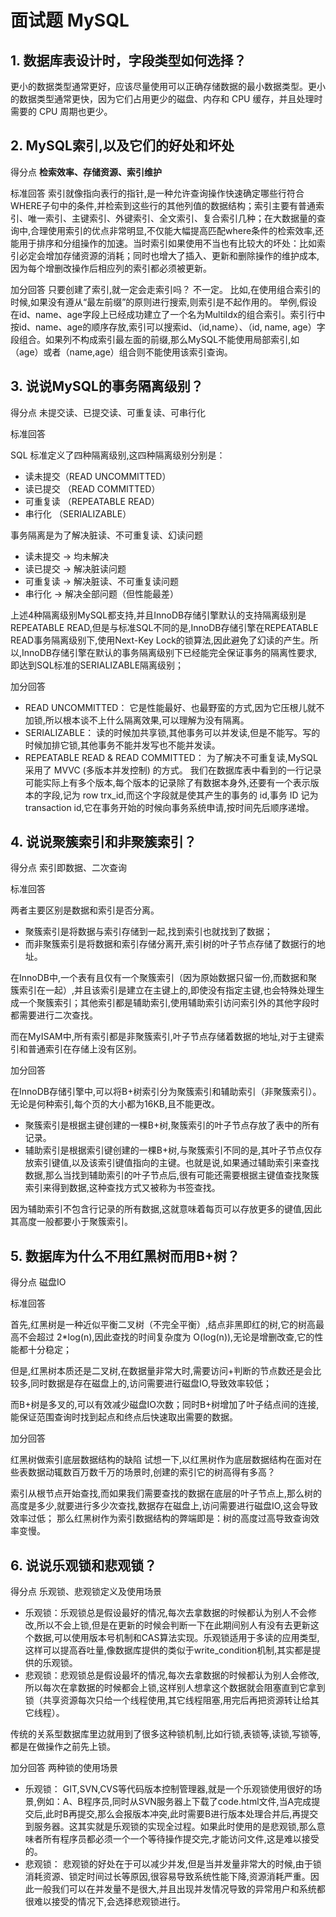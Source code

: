 # 面试题 MySQL

## 1. 数据库表设计时，字段类型如何选择？

更小的数据类型通常更好，应该尽量使用可以正确存储数据的最小数据类型。更小的数据类型通常更快，因为它们占用更少的磁盘、内存和 CPU 缓存，并且处理时需要的 CPU 周期也更少。

## 2. MySQL索引,以及它们的好处和坏处

得分点 **检索效率、存储资源、索引维护** 

标准回答 索引就像指向表行的指针,是一种允许查询操作快速确定哪些行符合WHERE子句中的条件,并检索到这些行的其他列值的数据结构；索引主要有普通索引、唯一索引、主键索引、外键索引、全文索引、复合索引几种；在大数据量的查询中,合理使用索引的优点非常明显,不仅能大幅提高匹配where条件的检索效率,还能用于排序和分组操作的加速。当时索引如果使用不当也有比较大的坏处：比如索引必定会增加存储资源的消耗；同时也增大了插入、更新和删除操作的维护成本,因为每个增删改操作后相应列的索引都必须被更新。

加分回答 只要创建了索引,就一定会走索引吗？ 不一定。 比如,在使用组合索引的时候,如果没有遵从“最左前缀”的原则进行搜索,则索引是不起作用的。 举例,假设在id、name、age字段上已经成功建立了一个名为MultiIdx的组合索引。索引行中按id、name、age的顺序存放,索引可以搜索id、（id,name）、（id, name, age）字段组合。如果列不构成索引最左面的前缀,那么MySQL不能使用局部索引,如（age）或者（name,age）组合则不能使用该索引查询。

## 3. 说说MySQL的事务隔离级别？

得分点 未提交读、已提交读、可重复读、可串行化

标准回答

SQL 标准定义了四种隔离级别,这四种隔离级别分别是：

- 读未提交（READ UNCOMMITTED）
- 读已提交 （READ COMMITTED）
- 可重复读 （REPEATABLE READ）
- 串行化 （SERIALIZABLE）

事务隔离是为了解决脏读、不可重复读、幻读问题

- 读未提交 -> 均未解决
- 读已提交 -> 解决脏读问题
- 可重复读 -> 解决脏读、不可重复读问题
- 串行化 -> 解决全部问题（但性能最差）

上述4种隔离级别MySQL都支持,并且InnoDB存储引擎默认的支持隔离级别是REPEATABLE READ,但是与标准SQL不同的是,InnoDB存储引擎在REPEATABLE READ事务隔离级别下,使用Next-Key Lock的锁算法,因此避免了幻读的产生。所以,InnoDB存储引擎在默认的事务隔离级别下已经能完全保证事务的隔离性要求,即达到SQL标准的SERIALIZABLE隔离级别；

加分回答

- READ UNCOMMITTED： 它是性能最好、也最野蛮的方式,因为它压根儿就不加锁,所以根本谈不上什么隔离效果,可以理解为没有隔离。
- SERIALIZABLE： 读的时候加共享锁,其他事务可以并发读,但是不能写。写的时候加排它锁,其他事务不能并发写也不能并发读。
- REPEATABLE READ & READ COMMITTED： 为了解决不可重复读,MySQL 采用了 MVVC (多版本并发控制) 的方式。 我们在数据库表中看到的一行记录可能实际上有多个版本,每个版本的记录除了有数据本身外,还要有一个表示版本的字段,记为 row trx_id,而这个字段就是使其产生的事务的 id,事务 ID 记为 transaction id,它在事务开始的时候向事务系统申请,按时间先后顺序递增。

## 4. 说说聚簇索引和非聚簇索引？

得分点 索引即数据、二次查询

标准回答

两者主要区别是数据和索引是否分离。

- 聚簇索引是将数据与索引存储到一起,找到索引也就找到了数据；
- 而非聚簇索引是将数据和索引存储分离开,索引树的叶子节点存储了数据行的地址。

在InnoDB中,一个表有且仅有一个聚簇索引（因为原始数据只留一份,而数据和聚簇索引在一起）,并且该索引是建立在主键上的,即使没有指定主键,也会特殊处理生成一个聚簇索引；其他索引都是辅助索引,使用辅助索引访问索引外的其他字段时都需要进行二次查找。

而在MyISAM中,所有索引都是非聚簇索引,叶子节点存储着数据的地址,对于主键索引和普通索引在存储上没有区别。

加分回答

在InnoDB存储引擎中,可以将B+树索引分为聚簇索引和辅助索引（非聚簇索引）。无论是何种索引,每个页的大小都为16KB,且不能更改。

- 聚簇索引是根据主键创建的一棵B+树,聚簇索引的叶子节点存放了表中的所有记录。
- 辅助索引是根据索引键创建的一棵B+树,与聚簇索引不同的是,其叶子节点仅存放索引键值,以及该索引键值指向的主键。也就是说,如果通过辅助索引来查找数据,那么当找到辅助索引的叶子节点后,很有可能还需要根据主键值查找聚簇索引来得到数据,这种查找方式又被称为书签查找。

因为辅助索引不包含行记录的所有数据,这就意味着每页可以存放更多的键值,因此其高度一般都要小于聚簇索引。

## 5. 数据库为什么不用红黑树而用B+树？

得分点 磁盘IO

标准回答

首先,红黑树是一种近似平衡二叉树（不完全平衡）,结点非黑即红的树,它的树高最高不会超过 2*log(n),因此查找的时间复杂度为 O(log(n)),无论是增删改查,它的性能都十分稳定；

但是,红黑树本质还是二叉树,在数据量非常大时,需要访问+判断的节点数还是会比较多,同时数据是存在磁盘上的,访问需要进行磁盘IO,导致效率较低；

而B+树是多叉的,可以有效减少磁盘IO次数；同时B+树增加了叶子结点间的连接,能保证范围查询时找到起点和终点后快速取出需要的数据。

加分回答

红黑树做索引底层数据结构的缺陷 试想一下,以红黑树作为底层数据结构在面对在些表数据动辄数百万数千万的场景时,创建的索引它的树高得有多高？

索引从根节点开始查找,而如果我们需要查找的数据在底层的叶子节点上,那么树的高度是多少,就要进行多少次查找,数据存在磁盘上,访问需要进行磁盘IO,这会导致效率过低； 那么红黑树作为索引数据结构的弊端即是：树的高度过高导致查询效率变慢。

## 6. 说说乐观锁和悲观锁？

得分点 乐观锁、悲观锁定义及使用场景

- 乐观锁：乐观锁总是假设最好的情况,每次去拿数据的时候都认为别人不会修改,所以不会上锁,但是在更新的时候会判断一下在此期间别人有没有去更新这个数据,可以使用版本号机制和CAS算法实现。乐观锁适用于多读的应用类型,这样可以提高吞吐量,像数据库提供的类似于write_condition机制,其实都是提供的乐观锁。
- 悲观锁：悲观锁总是假设最坏的情况,每次去拿数据的时候都认为别人会修改,所以每次在拿数据的时候都会上锁,这样别人想拿这个数据就会阻塞直到它拿到锁（共享资源每次只给一个线程使用,其它线程阻塞,用完后再把资源转让给其它线程）。

传统的关系型数据库里边就用到了很多这种锁机制,比如行锁,表锁等,读锁,写锁等,都是在做操作之前先上锁。

加分回答 两种锁的使用场景

- 乐观锁： GIT,SVN,CVS等代码版本控制管理器,就是一个乐观锁使用很好的场景,例如：A、B程序员,同时从SVN服务器上下载了code.html文件,当A完成提交后,此时B再提交,那么会报版本冲突,此时需要B进行版本处理合并后,再提交到服务器。这其实就是乐观锁的实现全过程。如果此时使用的是悲观锁,那么意味者所有程序员都必须一个一个等待操作提交完,才能访问文件,这是难以接受的。
- 悲观锁： 悲观锁的好处在于可以减少并发,但是当并发量非常大的时候,由于锁消耗资源、锁定时间过长等原因,很容易导致系统性能下降,资源消耗严重。因此一般我们可以在并发量不是很大,并且出现并发情况导致的异常用户和系统都很难以接受的情况下,会选择悲观锁进行。
